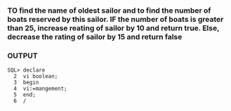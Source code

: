 ### TO find the name of oldest sailor and to find the number of boats reserved by this sailor. IF the number of boats is greater than 25, increase reating of sailor by 10 and return true. Else, decrease the rating of sailor by 15 and return false

### OUTPUT

```
SQL> declare
  2  vi boolean;
  3  begin
  4  vi:=mangement;
  5  end;
  6  /

```
